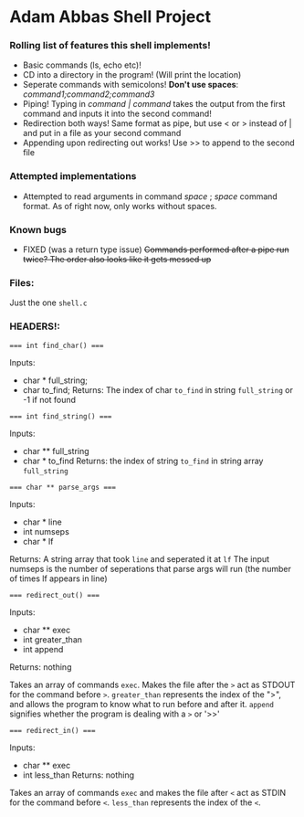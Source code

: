 # Adam Abbas Shell Project

### Rolling list of features this shell implements!

* Basic commands (ls, echo etc)!
* CD into a directory in the program! (Will print the location)
* Seperate commands with semicolons! **Don't use spaces**: *command1;command2;command3*
* Piping! Typing in *command*  *|* *command* takes the output from the first command and inputs it into the second command!
* Redirection both ways! Same format as pipe, but use < or > instead of | and put in a file as your second command
* Appending upon redirecting out works! Use >> to append to the second file


### Attempted implementations
* Attempted to read arguments in command *space* ; *space* command format. As of right now, only works without spaces.

### Known bugs
* FIXED (was a return type issue) ~~Commands performed after a pipe run twice? The order also looks like it gets messed up~~

### Files:
Just the one `shell.c`

### HEADERS!:

```=== int find_char() === ```

Inputs:
- char * full_string;
- char to_find;
Returns: The index of char `to_find` in string `full_string` or -1 if not found

``` === int find_string() === ```

Inputs:
- char ** full_string
- char * to_find
Returns: the index of string `to_find` in string array `full_string`

``` === char ** parse_args === ```

Inputs:
- char * line
- int numseps
- char * lf

Returns: A string array that took `line` and seperated it at `lf`
The input numseps is the number of seperations that parse args will run (the number of times lf appears in line)

``` === redirect_out() === ```

Inputs:
- char ** exec
- int greater_than
- int append

Returns: nothing

Takes an array of commands `exec`. Makes the file after the `>` act as STDOUT for the command before `>`. `greater_than` represents the index of the ">", and allows the program to know what to run before and after it. `append` signifies whether the program is dealing with a `>` or '>>'

``` === redirect_in() === ```

Inputs:
- char ** exec
- int less_than
Returns: nothing

Takes an array of commands `exec` and makes the file after `<` act as STDIN for the command before `<`. `less_than` represents the index of the `<`.
